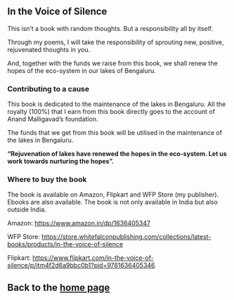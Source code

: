 ## In the Voice of Silence

This isn’t a book with random thoughts. But a responsibility all by itself. 

Through my poems, I will take the responsibility of sprouting new, positive, rejuvenated thoughts in you. 

And, together with the funds we raise from this book, we shall renew the hopes of the eco-system in our lakes of Bengaluru. 

### Contributing to a cause

This book is dedicated to the maintenance of the lakes in Bengaluru. All the royalty (100%) that I earn from this book directly goes to the account of Anand Malligavad’s foundation.

The funds that we get from this book will be utilised in the maintenance of the lakes in Bengaluru.

**“Rejuvenation of lakes have renewed the hopes in the eco-system. Let us work towards nurturing the hopes”.**

### Where to buy the book 

The book is available on Amazon, Flipkart and WFP Store (my publisher). Ebooks are also available. The book is not only available in India but also outside India.

Amazon: https://www.amazon.in/dp/1636405347  

WFP Store: https://store.whitefalconpublishing.com/collections/latest-books/products/in-the-voice-of-silence

Flipkart: https://www.flipkart.com/in-the-voice-of-silence/p/itm4f2d6a9bbc0b1?pid=9781636405346

## Back to the [home page](README.md)
